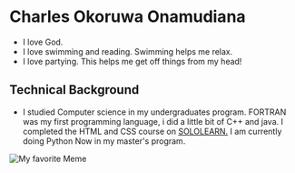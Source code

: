 # Charles Okoruwa Onamudiana
* I love God.
* I love swimming and reading. Swimming helps me relax.
* I love partying. This helps me get off things from my head!
## Technical Background
- I studied Computer science in my undergraduates program. FORTRAN was my first programming language, i did a little bit of C++ and java. I completed the HTML and CSS course on [SOLOLEARN.](sololearn.com) I am currently doing Python Now in my master's program.

![My favorite Meme](https://images7.memedroid.com/images/UPLOADED729/5ced9b82177ca.jpeg)
